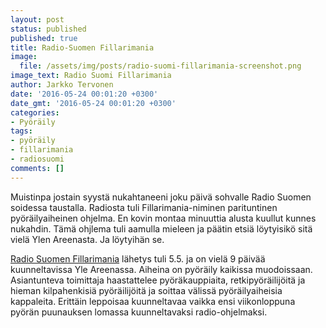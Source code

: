 ```yaml
---
layout: post
status: published
published: true
title: Radio-Suomen Fillarimania
image:
  file: /assets/img/posts/radio-suomi-fillarimania-screenshot.png
image_text: Radio Suomi Fillarimania
author: Jarkko Tervonen
date: '2016-05-24 00:01:20 +0300'
date_gmt: '2016-05-24 00:01:20 +0300'
categories:
- Pyöräily
tags:
- pyöräily
- fillarimania
- radiosuomi
comments: []
---
```

Muistinpa jostain syystä nukahtaneeni joku päivä sohvalle Radio Suomen soidessa taustalla. Radiosta tuli Fillarimania-niminen parituntinen pyöräilyaiheinen ohjelma. En kovin montaa minuuttia alusta kuullut kunnes nukahdin. Tämä ohjlema tuli aamulla mieleen ja päätin etsiä löytyisikö sitä vielä Ylen Areenasta. Ja löytyihän se.

[Radio Suomen Fillarimania](http://areena.yle.fi/1-3382151) lähetys tuli 5.5. ja on vielä 9 päivää kuunneltavissa Yle Areenassa. Aiheina on pyöräily kaikissa muodoissaan. Asiantunteva toimittaja haastattelee pyöräkauppiaita, retkipyöräilijöitä ja hieman kilpahenkisiä pyöräilijöitä ja soittaa välissä pyöräilyaiheisia kappaleita. Erittäin leppoisaa kuunneltavaa vaikka ensi viikonloppuna pyörän puunauksen lomassa kuunneltavaksi radio-ohjelmaksi.
